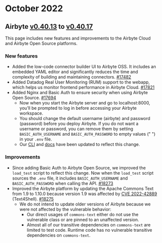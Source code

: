 # October 2022
## Airbyte [v0.40.13](https://github.com/airbytehq/airbyte/releases/tag/v0.40.13) to [v0.40.17](https://github.com/airbytehq/airbyte/releases/tag/v0.40.17)

This page includes new features and improvements to the Airbyte Cloud and Airbyte Open Source platforms. 

### New features
* Added the low-code connector builder UI to Airbyte OSS. It includes an embedded YAML editor and significantly reduces the time and complexity of building and maintaining connectors. [#17482](https://github.com/airbytehq/airbyte/pull/17482)
* Added Datadog Real User Monitoring (RUM) support to the webapp, which helps us monitor frontend performance in Airbyte Cloud. [#17821](https://github.com/airbytehq/airbyte/pull/17821)
* Added Nginx and Basic Auth to ensure security when using Airbyte Open Source. [#17694](https://github.com/airbytehq/airbyte/pull/17694)
    * Now when you start the Airbyte server and go to localhost:8000, you’ll be prompted to log in before accessing your Airbyte workspace.   
    * You should change the default username (airbyte) and password (password) before you deploy Airbyte. If you do not want a username or password, you can remove them by setting `BASIC_AUTH_USERNAME` and `BASIC_AUTH_PASSWORD` to empty values (" ") in your `.env` file. 
    * Our [CLI](https://github.com/airbytehq/airbyte/pull/17982) and [docs](https://docs.airbyte.com/deploying-airbyte/local-deployment) have been updated to reflect this change.

### Improvements
* Since adding Basic Auth to Airbyte Open Source, we improved the `load_test` script to reflect this change. Now when the `load_test` script sources the `.env` file, it includes `BASIC_AUTH_USERNAME` and `BASIC_AUTH_PASSWORD` when calling the API. [#18273](https://github.com/airbytehq/airbyte/pull/18273)
* Improved the Airbyte platform by updating the Apache Commons Text from 1.9 to 1.10.0 because version 1.9 was affected by [CVE 2022-42889](https://nvd.nist.gov/vuln/detail/CVE-2022-42889) (Text4Shell). [#18275](https://github.com/airbytehq/airbyte/pull/18273) 
    * We do not intend to update older versions of Airbyte because we were not affected by the vulnerable behavior:
        * Our direct usages of `commons-text` either do not use the vulnerable class or are pinned to an unaffected version.
        * Almost all of our transitive dependencies on `commons-text` are limited to test code. Runtime code has no vulnerable transitive dependencies on `commons-text`.
